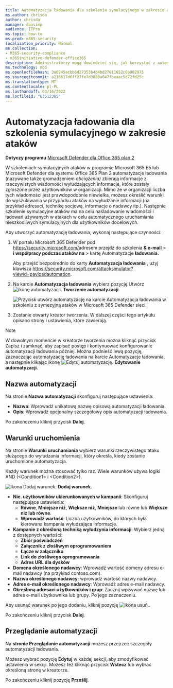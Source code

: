 ```yaml
---
title: Automatyzacja ładowania dla szkolenia symulacyjnego w zakresie ataków
ms.author: chrisda
author: chrisda
manager: dansimp
audience: ITPro
ms.topic: how-to
ms.prod: m365-security
localization_priority: Normal
ms.collection:
- M365-security-compliance
- m365initiative-defender-office365
description: Administratorzy mogą dowiedzieć się, jak korzystać z automatyzacji ładowania (zbierania zbiorów zbiorów danych) do zbierania i uruchamiania zautomatyzowanych symulacyjnych szkoleń symulacyjnych ataków w programie Microsoft Defender dla programu Office 365 Plan 2.
ms.technology: mdo
ms.openlocfilehash: 3a0245acbb6d27353b4d4bd27011652c0a902975
ms.sourcegitcommit: a216617d6ff27fe7d3089a047fbeaac5d72fd25c
ms.translationtype: MT
ms.contentlocale: pl-PL
ms.lasthandoff: 03/16/2022
ms.locfileid: "63512385"
---
```

# <a name="payload-automations-for-attack-simulation-training"></a>Automatyzacja ładowania dla szkolenia symulacyjnego w zakresie ataków

**Dotyczy programu** [Microsoft Defender dla Office 365 plan 2](defender-for-office-365.md)

W szkoleniach symulacyjnych ataków w programie Microsoft 365 E5 lub Microsoft Defender dla systemu Office 365 Plan 2 automatyzacje ładowania (nazywane także gromadzeniem _obciążenia)_ zbierają informacje z rzeczywistych wiadomości wyłudzających informacje, które zostały zgłoszone przez użytkowników w organizacji. Mimo że w organizacji liczba tych wiadomości jest prawdopodobnie niewielka, możesz określić warunki do wyszukiwania w przypadku ataków na wyłudzanie informacji (na przykład adresaci, technikę socjową, informacje o nadawcy itp.). Następnie szkolenie symulacyjne ataków ma na celu naśladowanie wiadomości i ładowań używanych w atakach w celu automatycznego uruchamiania nieszkodliwych symulacyjnych dla użytkowników docelowych.

Aby utworzyć automatyzację ładowania, wykonaj następujące czynności:

1. W portalu Microsoft 365 Defender pod <https://security.microsoft.com/>adresem przejdź do szkolenia **& e-mail** \> **i współpracy podczas ataków na** \> kartę Automatyzacje **ładowania.**

   Aby przejść bezpośrednio do karty **Automatyzacja ładowania** , użyj klawisza <https://security.microsoft.com/attacksimulator?viewid=payloadautomation>.

2. Na karcie **Automatyzacja ładowania** wybierz pozycję Utwórz ![ikonę automatyzacji.](../../media/m365-cc-sc-create-icon.png) **Tworzenie automatyzacji**.

   ![Przycisk utwórz automatyzację na karcie Automatyzacja ładowania w szkoleniu z symezyjną ataków w Microsoft 365 Defender sieci.](../../media/attack-sim-training-payload-automations-create.png)

3. Zostanie otwarty kreator tworzenia. W dalszej części tego artykułu opisano strony i ustawienia, które zawierają.

> [!NOTE]
> W dowolnym momencie w kreatorze tworzenia można kliknąć przycisk Zapisz  i zamknąć, aby zapisać postęp i kontynuować konfigurowanie automatyzacji ładowania później. Można podnieść lewą pozycję, zaznaczając automatyzację ładowania na karcie Automatyzacje  ładowania, a następnie klikając ikonę ![Edytuj automatyzację.](../../media/m365-cc-sc-edit-icon.png) **Edytowanie automatyzacji**.

## <a name="automation-name"></a>Nazwa automatyzacji

Na stronie **Nazwa automatyzacji** skonfiguruj następujące ustawienia:

- **Nazwa**: Wprowadź unikatową nazwę opisową automatyzacji ładowania.
- **Opis**: Wprowadź opcjonalny szczegółowy opis automatyzacji ładowania.

Po zakończeniu kliknij przycisk **Dalej**.

## <a name="run-conditions"></a>Warunki uruchomienia

Na stronie **Warunki uruchamiania** wybierz warunki rzeczywistego ataku służącego do wyłudzania informacji, który określa, kiedy zostanie uruchomione automatyzacja.

Każdy warunek można stosować tylko raz. Wiele warunków używa logiki AND (\<Condition1\> i \<Condition2\>).

![Ikona Dodaj warunek.](../../media/m365-cc-sc-create-icon.png) **Dodaj warunek**.

- **Nie. użytkowników ukierunkowanych w kampanii**: Skonfiguruj następujące ustawienia:
  - **Równe**, **Mniejsze niż**, **Większe niż**, **Mniejsze** lub równe lub **Większe niż lub równe**.
  - **Wprowadź wartość**: Liczba użytkowników, do których była kierowana kampania wyłudzająca informacje.
- **Kampanie z określoną techniką wyłudzynia informacji**: Wybierz jedną z dostępnych wartości:
  - **Zbiór poświadczeń**
  - **Załącznik z złośliwym oprogramowaniem**
  - **Łącze w załączniku**
  - **Link do złośliwego oprogramowania**
  - **Adres URL dla dysków**
- **Domena określonego nadawcy**: Wprowadź wartość domeny adresu e-mail nadawcy (na przykład contoso.com).
- **Nazwa określonego nadawcy**: wprowadź wartość nazwy nadawcy.
- **Adres e-mail określonego nadawcy**: Wprowadź adres e-mail nadawcy.
- **Określoną adresaci użytkowników i grup**: Zacznij wpisywać nazwę lub adres e-mail użytkownika lub grupy. Po jego zaznaczeniu.

Aby usunąć warunek po jego dodaniu, kliknij pozycję ![Ikona usuń.](../../media/m365-cc-sc-delete-icon.png).

Po zakończeniu kliknij przycisk **Dalej**.

## <a name="review-automation"></a>Przeglądanie automatyzacji

Na **stronie Przeglądanie automatyzacji** możesz przejrzeć szczegóły automatyzacji ładowania.

Możesz wybrać pozycję **Edytuj** w każdej sekcji, aby zmodyfikować ustawienia w sekcji. Możesz też kliknąć przycisk **Wstecz** lub wybrać określoną stronę w kreatorze.

Po zakończeniu kliknij pozycję **Prześlij**.
